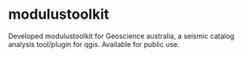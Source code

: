 modulustoolkit
==============

Developed modulustoolkit for Geoscience australia, a seismic catalog analysis tool/plugin for qgis. Available for public use. 